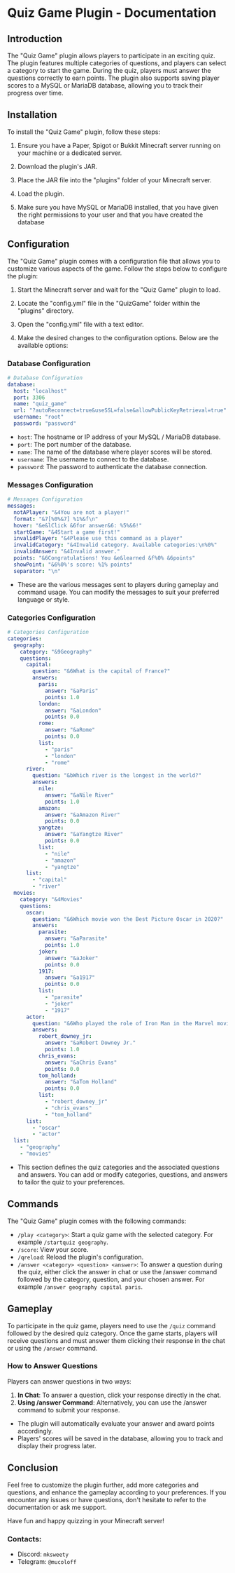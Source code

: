 # Quiz Game Plugin - Documentation

## Introduction

The "Quiz Game" plugin allows players to participate in an exciting quiz. The plugin features multiple categories of
questions, and players can select a category to start the game. During the quiz, players must answer the questions
correctly to earn points. The plugin also supports saving player scores to a MySQL or MariaDB database, allowing you to
track their progress over time.

## Installation

To install the "Quiz Game" plugin, follow these steps:

1. Ensure you have a Paper, Spigot or Bukkit Minecraft server running on your machine or a dedicated server.

2. Download the plugin's JAR.

3. Place the JAR file into the "plugins" folder of your Minecraft server.

4. Load the plugin.

5. Make sure you have MySQL or MariaDB installed, that you have given the right permissions to your user and that you
   have created the database

## Configuration

The "Quiz Game" plugin comes with a configuration file that allows you to customize various aspects of the game. Follow
the steps below to configure the plugin:

1. Start the Minecraft server and wait for the "Quiz Game" plugin to load.

2. Locate the "config.yml" file in the "QuizGame" folder within the "plugins" directory.

3. Open the "config.yml" file with a text editor.

4. Make the desired changes to the configuration options. Below are the available options:

### Database Configuration

```yaml
# Database Configuration
database:
  host: "localhost"
  port: 3306
  name: "quiz_game"
  url: "?autoReconnect=true&useSSL=false&allowPublicKeyRetrieval=true"
  username: "root"
  password: "password"
```

- `host`: The hostname or IP address of your MySQL / MariaDB database.
- `port`: The port number of the database.
- `name`: The name of the database where player scores will be stored.
- `username`: The username to connect to the database.
- `password`: The password to authenticate the database connection.

### Messages Configuration

```yaml
# Messages Configuration
messages:
  notAPlayer: "&4You are not a player!"
  format: "&7[%0%&7] %1%&f\n"
  hover: "&e&lClick &6for answer&6: %5%&6!"
  startGame: "&4Start a game first!"
  invalidPlayer: "&4Please use this command as a player"
  invalidCategory: "&4Invalid category. Available categories:\n%0%"
  invalidAnswer: "&4Invalid answer."
  points: "&6Congratulations! You &e&learned &f%0% &6points"
  showPoint: "&6%0%'s score: %1% points"
  separator: "\n"
```

- These are the various messages sent to players during gameplay and command usage. You can modify the messages to suit
  your preferred language or style.

### Categories Configuration

```yaml
# Categories Configuration
categories:
  geography:
    category: "&9Geography"
    questions:
      capital:
        question: "&6What is the capital of France?"
        answers:
          paris:
            answer: "&aParis"
            points: 1.0
          london:
            answer: "&aLondon"
            points: 0.0
          rome:
            answer: "&aRome"
            points: 0.0
          list:
            - "paris"
            - "london"
            - "rome"
      river:
        question: "&bWhich river is the longest in the world?"
        answers:
          nile:
            answer: "&aNile River"
            points: 1.0
          amazon:
            answer: "&aAmazon River"
            points: 0.0
          yangtze:
            answer: "&aYangtze River"
            points: 0.0
          list:
            - "nile"
            - "amazon"
            - "yangtze"
      list:
        - "capital"
        - "river"
  movies:
    category: "&4Movies"
    questions:
      oscar:
        question: "&6Which movie won the Best Picture Oscar in 2020?"
        answers:
          parasite:
            answer: "&aParasite"
            points: 1.0
          joker:
            answer: "&aJoker"
            points: 0.0
          1917:
            answer: "&a1917"
            points: 0.0
          list:
            - "parasite"
            - "joker"
            - "1917"
      actor:
        question: "&6Who played the role of Iron Man in the Marvel movies?"
        answers:
          robert_downey_jr:
            answer: "&aRobert Downey Jr."
            points: 1.0
          chris_evans:
            answer: "&aChris Evans"
            points: 0.0
          tom_holland:
            answer: "&aTom Holland"
            points: 0.0
          list:
            - "robert_downey_jr"
            - "chris_evans"
            - "tom_holland"
      list:
        - "oscar"
        - "actor"
  list:
    - "geography"
    - "movies"
```

- This section defines the quiz categories and the associated questions and answers. You can add or modify categories,
  questions, and answers to tailor the quiz to your preferences.

## Commands

The "Quiz Game" plugin comes with the following commands:

- `/play <category>`: Start a quiz game with the selected category. For example `/startquiz geography`.
- `/score`: View your score.
- `/qreload`: Reload the plugin's configuration.
- `/answer <category> <question> <answer>`: To answer a question during the quiz, either click the answer in chat or use
  the /answer command followed by the category, question, and your chosen answer. For
  example `/answer geography capital paris`.

## Gameplay

To participate in the quiz game, players need to use the `/quiz` command followed by the desired quiz category. Once the
game starts, players will receive questions and must answer them clicking their response in the chat or using
the `/answer` command.

### How to Answer Questions

Players can answer questions in two ways:

1. <b>In Chat</b>: To answer a question, click your response directly in the chat. 
2. <b>Using /answer Command</b>: Alternatively, you can use the /answer command to submit your response.

- The plugin will automatically evaluate your answer and award points accordingly.
- Players' scores will be saved in the database, allowing you to track and display their progress later.

## Conclusion

Feel free to customize the plugin further, add more categories and questions, and enhance the gameplay according to your
preferences. If you encounter any issues or have questions, don't hesitate to refer to the documentation or ask me
support.

Have fun and happy quizzing in your Minecraft server!

### Contacts:

- Discord: `mksweety`
- Telegram: `@mucoloff`
